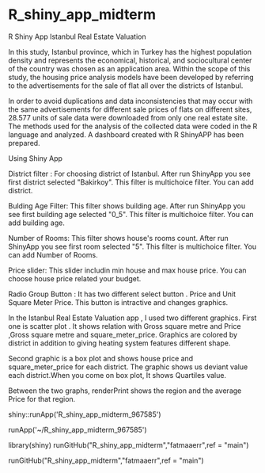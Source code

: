# R_shiny_app_midterm
R Shiny App Istanbul Real Estate Valuation


In this study,  Istanbul province, which in Turkey has the highest population density and represents the economical, historical, and sociocultural center of the country was chosen as an application area. Within the scope of this study, the housing price analysis models have been developed by referring to the advertisements for the sale of flat all over the districts of Istanbul. 

In order to avoid duplications and data inconsistencies that may occur with the same advertisements for different sale prices of flats on different sites, 28.577 units of sale data were downloaded from only one real estate site. The methods used for the analysis of the collected data were coded in the R language and analyzed.  A dashboard created with R ShinyAPP has been prepared.

Using Shiny App

District filter : For choosing district of Istanbul. After run ShinyApp you see first district selected "Bakirkoy". This filter is multichoice filter. You can add district.

Bulding Age Filter: This filter shows building age. After run ShinyApp you see first building age selected "0_5".  This filter is multichoice filter. You can add building age.

Number of Rooms: This filter shows house's rooms count. After run ShinyApp you see first room selected "5".  This filter is multichoice filter. You can add Number of Rooms.

Price slider: This slider includin min house and max house price. You can choose house price related your budget.

Radio Group Button : It has two different select button . Price and Unit Square Meter Price. This button is intractive and changes graphics.

In the Istanbul Real Estate Valuation app , I used two different graphics. First one is scatter plot . It shows relation with Gross square metre and Price ,Gross square metre and square_meter_price. Graphics are colored by district in addition to giving heating system features different shape.

Second graphic is a box plot and shows house price and square_meter_price for each district. The graphic shows us deviant value each district.When you come on box plot, It shows Quartiles value.

Between the two graphs, renderPrint shows the region and the average Price for that region.

shiny::runApp('R_shiny_app_midterm_967585')

runApp('~/R_shiny_app_midterm_967585')

library(shiny)
runGitHub("R_shiny_app_midterm","fatmaaerr",ref = "main")


runGitHub("R_shiny_app_midterm","fatmaaerr",ref = "main")

